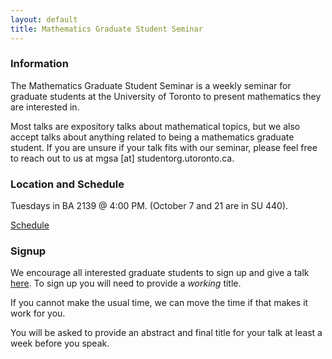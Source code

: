 ```yaml
---
layout: default
title: Mathematics Graduate Student Seminar
---
```


### Information
The Mathematics Graduate Student Seminar is a weekly seminar for graduate students at the University of Toronto to present mathematics they are interested in. 

Most talks are expository talks about mathematical topics, but we also accept talks about anything related to being a mathematics graduate student. If you are unsure if your talk fits with our seminar, please feel free to reach out to us at mgsa [at] studentorg.utoronto.ca.

### Location and Schedule
Tuesdays in BA 2139 @ 4:00 PM. (October 7 and 21 are in SU 440). 

[Schedule](https://docs.google.com/spreadsheets/d/1Uw4FhYBaed25NEIxWNUNLrnQ_Yn7BXITPmmrcTNTxt4/edit?usp=sharing)

### Signup
We encourage all interested graduate students to sign up and give a talk [here](https://docs.google.com/spreadsheets/d/1Uw4FhYBaed25NEIxWNUNLrnQ_Yn7BXITPmmrcTNTxt4/edit?usp=sharing). To sign up you will need to provide a *working* title. 

If you cannot make the usual time, we can move the time if that makes it work for you.

You will be asked to provide an abstract and final title for your talk at least a week before you speak. 
